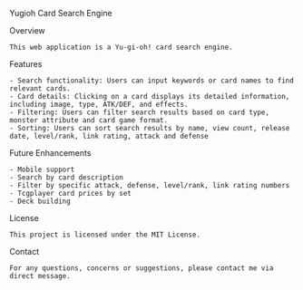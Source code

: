 Yugioh Card Search Engine

Overview

    This web application is a Yu-gi-oh! card search engine.

Features

    - Search functionality: Users can input keywords or card names to find relevant cards.
    - Card details: Clicking on a card displays its detailed information, including image, type, ATK/DEF, and effects.
    - Filtering: Users can filter search results based on card type, monster attribute and card game format.
    - Sorting: Users can sort search results by name, view count, release date, level/rank, link rating, attack and defense

Future Enhancements

    - Mobile support
    - Search by card description
    - Filter by specific attack, defense, level/rank, link rating numbers
    - Tcgplayer card prices by set
    - Deck building
    
    
License

    This project is licensed under the MIT License.

Contact

    For any questions, concerns or suggestions, please contact me via direct message.   
